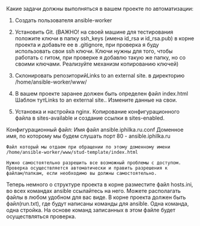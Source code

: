Какие задачи должны выполняться в вашем проекте по автоматизации:

1. Создать пользователя ansible-worker

2.  Установить Git. (ВАЖНО! на своей машине для тестирования положите ключи в папку ssh_keys (имена id_rsa и id_rsa.pub) в корне проекта и добавьте ее в .gitignore,  при проверка я буду использовать свои ssh ключи. Ключи нужны для того, чтобы работать с гитом, при проверке я добавлю такую же папку, но со своими ключами. Реализуйте механизм копированию ключей) 

3. Склонировать репозиторийLinks to an external site. в директорию /home/ansible-worker/www/

4. В вашем проекте заранее должен быть определен файл index.html Шаблон тутLinks to an external site.. Измените данные на свои.

5. Установка и настройка nginx. Копирование конфигурационного файла в sites-available и создание ссылки в sites-enabled.

Конфигурационный файл:
    Имя файл ansible.iphilka.ru.conf
    Доменное имя, по которому мы будем слушать порт 80 - ansible.iphilka.ru

    Файл который мы отдаем при обращении по этому доменному имени /home/ansible-worker/www/stud-template/index.html

    Нужно самостоятельно разрешить все возможный проблемы с доступом. Проверка осуществляется автоматически и править разрешения к          файлам/папкам, если необходимо вы должны самостоятельно.

Теперь немного о структуре проекта в корне разместите файл  hosts.ini, во всех командах ansible ссылайтесь на него. Можете располагать файлы в любом удобном для вас виде. 
В корне проекта должен быть файл(run.txt), где будут написаны команды для ansible. Одна команда, одна стройка. На основе команд записанных в этом файле будет осуществляться проверка.
